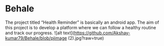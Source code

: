# Behale
The project titled “Health Reminder” is basically an android app. The aim of this project is to develop a platform where we can follow a healthy routine and track our progress.
![alt text](https://github.com/Akshay-kumar79/Behale/blob/pjimage (2).jpg?raw=true)
